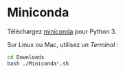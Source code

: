 # Miniconda

Téléchargez <a href="https://docs.conda.io/en/latest/miniconda.html">miniconda</a> pour Python 3.

Sur Linux ou Mac, utilisez un *Terminal* :

```bash
cd Downloads
bash ./Miniconda*.sh
```
